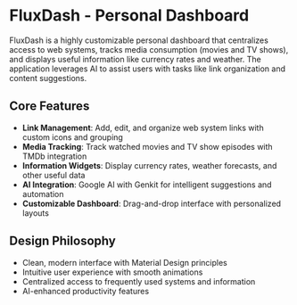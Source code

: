 # FluxDash - Personal Dashboard

FluxDash is a highly customizable personal dashboard that centralizes access to web systems, tracks media consumption (movies and TV shows), and displays useful information like currency rates and weather. The application leverages AI to assist users with tasks like link organization and content suggestions.

## Core Features
- **Link Management**: Add, edit, and organize web system links with custom icons and grouping
- **Media Tracking**: Track watched movies and TV show episodes with TMDb integration
- **Information Widgets**: Display currency rates, weather forecasts, and other useful data
- **AI Integration**: Google AI with Genkit for intelligent suggestions and automation
- **Customizable Dashboard**: Drag-and-drop interface with personalized layouts

## Design Philosophy
- Clean, modern interface with Material Design principles
- Intuitive user experience with smooth animations
- Centralized access to frequently used systems and information
- AI-enhanced productivity features